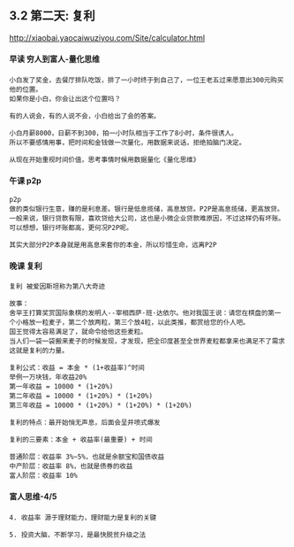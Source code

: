 ## 3.2 第二天: 复利

http://xiaobai.yaocaiwuziyou.com/Site/calculator.html

#### 早读 穷人到富人-量化思维
```
小白发了奖金，去餐厅排队吃饭，排了一小时终于到自己了，一位王老五过来愿意出300元购买他的位置。
如果你是小白，你会让出这个位置吗？

有的人说会，有的人说不会，小白给出了会的答案。

小白月薪8000，日薪不到300，拍一小时队相当于工作了8小时，条件很诱人。
所以不要感情用事，把时间和金钱做一次量化，用数据来说话，拒绝拍脑门决定。

从现在开始重视时间价值，思考事情时候用数据量化《量化思维》
```

#### 午课 p2p
```
p2p 
做的类似银行生意，赚的是利息差。银行是低息揽储，高息放贷。P2P是高息揽储，更高放贷。
一般来说，银行贷款有限，喜欢贷给大公司，这也是小微企业贷款难原因，不过这样仍有坏账。
可以想想，银行坏账都高，更何况P2P呢。

其实大部分P2P本身就是用高息来套你的本金，所以珍惜生命，远离P2P

```


#### 晚课 复利
```
复利 被爱因斯坦称为第八大奇迹

故事：
舍罕王打算奖赏国际象棋的发明人--宰相西萨·班·达依尔。他对我国王说：请您在棋盘的第一个小格放一粒麦子，第二个放两粒，第三个放4粒，以此类推，都赏给您的仆人吧。
国王觉得太容易满足了，就命令给他这些麦粒。
当人们一袋一袋搬来麦子的时候发现，才发现，把全印度甚至全世界麦粒都拿来也满足不了需求
这就是复利的力量。

复利公式：收益 = 本金 * (1+收益率)^时间
举例一万块钱，年收益20%
第一年收益 = 10000 * (1+20%)
第二年收益 = 10000 * (1+20%) * (1+20%)
第三年收益 = 10000 * (1+20%) * (1+20%) * (1+20%)

复利的特点：最开始悄无声息，后面会呈井喷式爆发

复利的三要素：本金 + 收益率(最重要) + 时间

普通阶层：收益率 3%~5%，也就是余额宝和国债收益
中产阶层：收益率 8%，也就是债券的收益
富人阶层：收益率 10%

```

#### 富人思维-4/5
```
4. 收益率 源于理财能力，理财能力是复利的关键

5. 投资大脑，不断学习，是最快脱贫升级之法
```